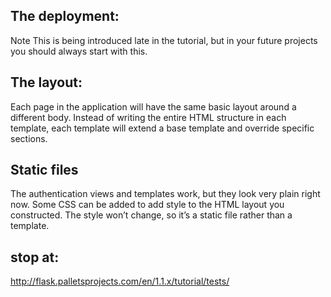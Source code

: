 ## The deployment:
Note
This is being introduced late in the tutorial, but in your future projects you should always start with this.
## The layout:
Each page in the application will have the same basic layout around a different body. Instead of writing the entire HTML structure in each template, each template will extend a base template and override specific sections.

## Static files
The authentication views and templates work, but they look very plain right now. Some CSS can be added to add style to the HTML layout you constructed. The style won’t change, so it’s a static file rather than a template.


## stop at:
http://flask.palletsprojects.com/en/1.1.x/tutorial/tests/